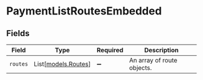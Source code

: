 # PaymentListRoutesEmbedded


## Fields

| Field                                      | Type                                       | Required                                   | Description                                |
| ------------------------------------------ | ------------------------------------------ | ------------------------------------------ | ------------------------------------------ |
| `routes`                                   | List[[models.Routes](../models/routes.md)] | :heavy_minus_sign:                         | An array of route objects.                 |
